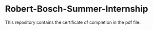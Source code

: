 # Robert-Bosch-Summer-Internship

This repository contains the certificate of completion in the pdf file.
